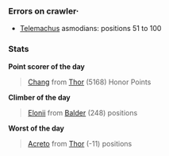 ### Errors on crawler·
- [Telemachus](/#/ranking/Telemachus) asmodians: positions 51 to 100


### Stats

**Point scorer of the day**
>[Chang](/#/character/Thor/924299) from [Thor](/#/ranking/Thor)  (5168) Honor Points


**Climber of the day**
>[Elonii](/#/character/Balder/309570) from [Balder](/#/ranking/Balder)  (248) positions


**Worst of the day**
>[Acreto](/#/character/Thor/1604621) from [Thor](/#/ranking/Thor)  (-11) positions


